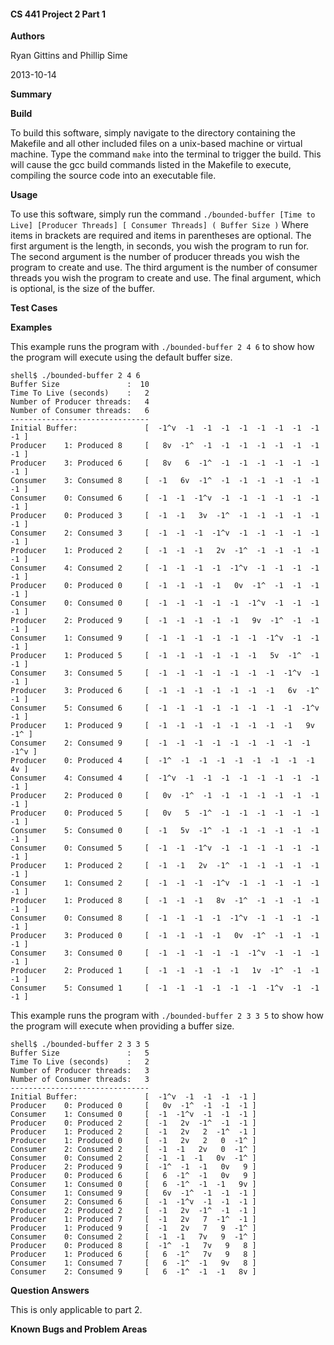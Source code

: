 #### CS 441 Project 2 Part 1 ####

__Authors__

Ryan Gittins and Phillip Sime

2013-10-14

__Summary__

__Build__

To build this software, simply navigate to the directory containing the Makefile and all other included files on a unix-based machine or virtual machine. Type the command `make` into the terminal to trigger the build. This will cause the gcc build commands listed in the Makefile to execute, compiling the source code into an executable file.

__Usage__

To use this software, simply run the command `./bounded-buffer [Time to Live] [Producer Threads] [ Consumer Threads] ( Buffer Size )`  Where items in brackets are required and items in parentheses are optional.  The first argument is the length, in seconds, you wish the program to run for.  The second argument is the number of producer threads you wish the program to create and use.  The third argument is the number of consumer threads you wish the program to create and use.  The final argument, which is optional, is the size of the buffer.

__Test Cases__

__Examples__

This example runs the program with `./bounded-buffer 2 4 6` to show how the program will execute using the default buffer size. 
````
shell$ ./bounded-buffer 2 4 6
Buffer Size               :  10
Time To Live (seconds)    :   2
Number of Producer threads:   4
Number of Consumer threads:   6
-------------------------------
Initial Buffer:               [  -1^v  -1  -1  -1  -1  -1  -1  -1  -1  -1 ]
Producer    1: Produced 8     [   8v  -1^  -1  -1  -1  -1  -1  -1  -1  -1 ]
Producer    3: Produced 6     [   8v   6  -1^  -1  -1  -1  -1  -1  -1  -1 ]
Consumer    3: Consumed 8     [  -1   6v  -1^  -1  -1  -1  -1  -1  -1  -1 ]
Consumer    0: Consumed 6     [  -1  -1  -1^v  -1  -1  -1  -1  -1  -1  -1 ]
Producer    0: Produced 3     [  -1  -1   3v  -1^  -1  -1  -1  -1  -1  -1 ]
Consumer    2: Consumed 3     [  -1  -1  -1  -1^v  -1  -1  -1  -1  -1  -1 ]
Producer    1: Produced 2     [  -1  -1  -1   2v  -1^  -1  -1  -1  -1  -1 ]
Consumer    4: Consumed 2     [  -1  -1  -1  -1  -1^v  -1  -1  -1  -1  -1 ]
Producer    0: Produced 0     [  -1  -1  -1  -1   0v  -1^  -1  -1  -1  -1 ]
Consumer    0: Consumed 0     [  -1  -1  -1  -1  -1  -1^v  -1  -1  -1  -1 ]
Producer    2: Produced 9     [  -1  -1  -1  -1  -1   9v  -1^  -1  -1  -1 ]
Consumer    1: Consumed 9     [  -1  -1  -1  -1  -1  -1  -1^v  -1  -1  -1 ]
Producer    1: Produced 5     [  -1  -1  -1  -1  -1  -1   5v  -1^  -1  -1 ]
Consumer    3: Consumed 5     [  -1  -1  -1  -1  -1  -1  -1  -1^v  -1  -1 ]
Producer    3: Produced 6     [  -1  -1  -1  -1  -1  -1  -1   6v  -1^  -1 ]
Consumer    5: Consumed 6     [  -1  -1  -1  -1  -1  -1  -1  -1  -1^v  -1 ]
Producer    1: Produced 9     [  -1  -1  -1  -1  -1  -1  -1  -1   9v  -1^ ]
Consumer    2: Consumed 9     [  -1  -1  -1  -1  -1  -1  -1  -1  -1  -1^v ]
Producer    0: Produced 4     [  -1^  -1  -1  -1  -1  -1  -1  -1  -1   4v ]
Consumer    4: Consumed 4     [  -1^v  -1  -1  -1  -1  -1  -1  -1  -1  -1 ]
Producer    2: Produced 0     [   0v  -1^  -1  -1  -1  -1  -1  -1  -1  -1 ]
Producer    0: Produced 5     [   0v   5  -1^  -1  -1  -1  -1  -1  -1  -1 ]
Consumer    5: Consumed 0     [  -1   5v  -1^  -1  -1  -1  -1  -1  -1  -1 ]
Consumer    0: Consumed 5     [  -1  -1  -1^v  -1  -1  -1  -1  -1  -1  -1 ]
Producer    1: Produced 2     [  -1  -1   2v  -1^  -1  -1  -1  -1  -1  -1 ]
Consumer    1: Consumed 2     [  -1  -1  -1  -1^v  -1  -1  -1  -1  -1  -1 ]
Producer    1: Produced 8     [  -1  -1  -1   8v  -1^  -1  -1  -1  -1  -1 ]
Consumer    0: Consumed 8     [  -1  -1  -1  -1  -1^v  -1  -1  -1  -1  -1 ]
Producer    3: Produced 0     [  -1  -1  -1  -1   0v  -1^  -1  -1  -1  -1 ]
Consumer    3: Consumed 0     [  -1  -1  -1  -1  -1  -1^v  -1  -1  -1  -1 ]
Producer    2: Produced 1     [  -1  -1  -1  -1  -1   1v  -1^  -1  -1  -1 ]
Consumer    5: Consumed 1     [  -1  -1  -1  -1  -1  -1  -1^v  -1  -1  -1 ]
````

This example runs the program with `./bounded-buffer 2 3 3 5` to show how the program will execute when providing a buffer size. 
````
shell$ ./bounded-buffer 2 3 3 5
Buffer Size               :   5
Time To Live (seconds)    :   2
Number of Producer threads:   3
Number of Consumer threads:   3
-------------------------------
Initial Buffer:               [  -1^v  -1  -1  -1  -1 ]
Producer    0: Produced 0     [   0v  -1^  -1  -1  -1 ]
Consumer    1: Consumed 0     [  -1  -1^v  -1  -1  -1 ]
Producer    0: Produced 2     [  -1   2v  -1^  -1  -1 ]
Producer    1: Produced 2     [  -1   2v   2  -1^  -1 ]
Producer    1: Produced 0     [  -1   2v   2   0  -1^ ]
Consumer    2: Consumed 2     [  -1  -1   2v   0  -1^ ]
Consumer    0: Consumed 2     [  -1  -1  -1   0v  -1^ ]
Producer    2: Produced 9     [  -1^  -1  -1   0v   9 ]
Producer    0: Produced 6     [   6  -1^  -1   0v   9 ]
Consumer    1: Consumed 0     [   6  -1^  -1  -1   9v ]
Consumer    1: Consumed 9     [   6v  -1^  -1  -1  -1 ]
Consumer    2: Consumed 6     [  -1  -1^v  -1  -1  -1 ]
Producer    2: Produced 2     [  -1   2v  -1^  -1  -1 ]
Producer    1: Produced 7     [  -1   2v   7  -1^  -1 ]
Producer    1: Produced 9     [  -1   2v   7   9  -1^ ]
Consumer    0: Consumed 2     [  -1  -1   7v   9  -1^ ]
Producer    0: Produced 8     [  -1^  -1   7v   9   8 ]
Producer    1: Produced 6     [   6  -1^   7v   9   8 ]
Consumer    1: Consumed 7     [   6  -1^  -1   9v   8 ]
Consumer    2: Consumed 9     [   6  -1^  -1  -1   8v ]
````

__Question Answers__

This is only applicable to part 2.

__Known Bugs and Problem Areas__
